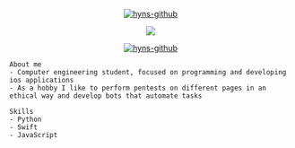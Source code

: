 <p align="center"> 
<a href="https://github.com/delincuencia" target="_blank"> <img src="https://media.discordapp.net/attachments/994766131359404082/1000967166293717072/cooltext416024677975260.png" alt="hyns-github"/></a>

<p align="center"> 
  <kbd>
<img src="https://media.discordapp.net/attachments/994766131359404082/1000964070868009142/b98875632e782df355c99271e895b980.gif">
  </kbd>
</p>
 
<p align="center"> 
<a href="https://github.com/delincuencia" target="_blank"> <img src="https://media.discordapp.net/attachments/994766131359404082/1000968704353386506/cooltext416025008205561.png" alt="hyns-github"/></a>

```
About me
- Computer engineering student, focused on programming and developing ios applications
- As a hobby I like to perform pentests on different pages in an ethical way and develop bots that automate tasks
```
```
Skills
- Python
- Swift
- JavaScript
```

